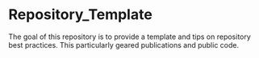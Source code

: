 # Repository_Template
The goal of this repository is to provide a template and tips on repository best practices. This particularly geared publications and public code.
